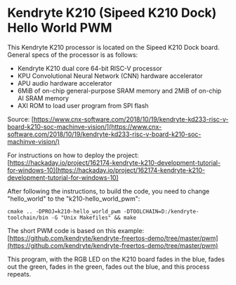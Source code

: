 # Kendryte K210 (Sipeed K210 Dock) Hello World PWM

This Kendryte K210 processor is located on the Sipeed K210 Dock board. General specs of the processor is as follows:

- Kendryte K210 dual core 64-bit RISC-V processor
- KPU Convolutional Neural Network (CNN) hardware accelerator
- APU audio hardware accelerator
- 6MiB of on-chip general-purpose SRAM memory and
2MiB of on-chip AI SRAM memory
- AXI ROM to load user program from SPI flash

Source: [https://www.cnx-software.com/2018/10/19/kendryte-kd233-risc-v-board-k210-soc-machinve-vision/](https://www.cnx-software.com/2018/10/19/kendryte-kd233-risc-v-board-k210-soc-machinve-vision/)

For instructions on how to deploy the project: [https://hackaday.io/project/162174-kendryte-k210-development-tutorial-for-windows-10](https://hackaday.io/project/162174-kendryte-k210-development-tutorial-for-windows-10)

After following the instructions, to build the code, you need to change "hello_world" to the "k210-hello_world_pwm":

    cmake .. -DPROJ=k210-hello_world_pwm -DTOOLCHAIN=D:/kendryte-toolchain/bin -G "Unix Makefiles" && make

The short PWM code is based on this example:
[https://github.com/kendryte/kendryte-freertos-demo/tree/master/pwm](https://github.com/kendryte/kendryte-freertos-demo/tree/master/pwm)

This program, with the RGB LED on the K210 board fades in the blue, fades out the green, fades in the green, fades out the blue, and this process repeats.